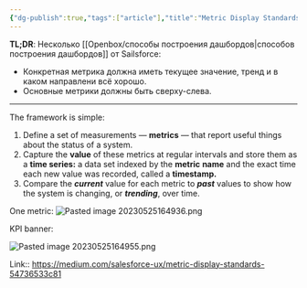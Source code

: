 ```yaml
---
{"dg-publish":true,"tags":["article"],"title":"Metric Display Standards","date":"2023-05-25T16:45:35+04:00","modified_at":"2023-05-25T16:52:06+04:00","alias":"Metric Display Standards","dg-path":"/articles/202305250445.md","permalink":"/articles/202305250445/","dgPassFrontmatter":true}
---
```



**TL;DR**: Несколько [[Openbox/способы построения дашбордов\|способов построения дашбордов]] от Sailsforce:
* Конкретная метрика должна иметь текущее значение, тренд и в каком направлени всё хорошо.
* Основные метрики должны быть сверху-слева.

---

The framework is simple:

1.  Define a set of measurements — **metrics** — that report useful things about the status of a system.
2.  Capture the **value** of these metrics at regular intervals and store them as a **time series:** a data set indexed by the **metric** **name** and the exact time each new value was recorded, called a **timestamp.**
3.  Compare the **_current_** value for each metric to **_past_** values to show how the system is changing, or **_trending_**, over time.

One metric:
![Pasted image 20230525164936.png](/openbox/assets/img/Pasted%20image%2020230525164936.png)

KPI banner:

![Pasted image 20230525164955.png](/openbox/assets/img/Pasted%20image%2020230525164955.png)


Link:: https://medium.com/salesforce-ux/metric-display-standards-54736533c81
